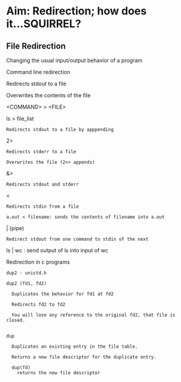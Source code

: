 # Aim: Redirection; how does it...SQUIRREL?

## File Redirection
  Changing the usual input/output behavior of a program
  
  Command line redirection
  
  >
  
  Redirects stdout to a file
  
  Overwrites the contents of the file
  
  \<COMMAND\> > \<FILE\>
  
  ls > file_list
  
  
  >>
  
    Redirects stdout to a file by apppending
  
  
  2>
  
    Redirects stderr to a file
  
    Overwrites the file (2>> appends)
  
  
  &>
  
    Redirects stdout and stderr
  
  
  <
  
    Redirects stdin from a file
  
    a.out < filename: sends the contents of filename into a.out
  
  
  | (pipe)
  
    Redirect stdout from one command to stdin of the next
  
  
  ls | wc :    send output of ls into input of wc
  
  
  
  Redirection in c programs
  
    dup2 - unistd.h
    
    dup2 (fd1, fd2) 
    
      Duplicates the behavior for fd1 at fd2
      
      Redirects fd2 to fd2
      
      You will lose any reference to the original fd2, that file is closed.
  
  
    dup
    
      Duplicates an existing entry in the file table.
      
      Returns a new file descriptor for the duplicate entry.
      
      dup(fd)
        returns the new file descriptor
  
